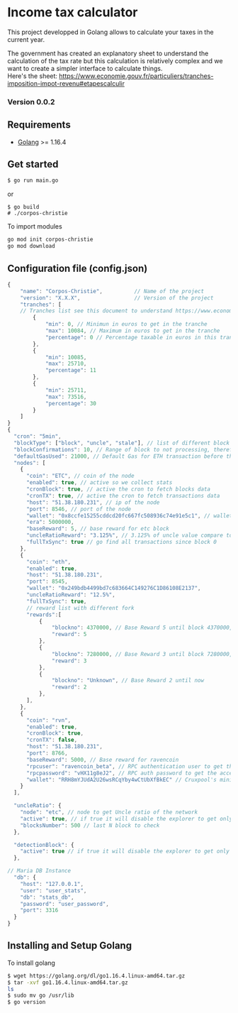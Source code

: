 # Income tax calculator

This project developped in Golang allows to calculate your taxes in the current year.  

The government has created an explanatory sheet to understand the calculation of the tax rate but this calculation is relatively complex and we want to create a simpler interface to calculate things.  
Here's the sheet: https://www.economie.gouv.fr/particuliers/tranches-imposition-impot-revenu#etapescalculir

### Version 0.0.2

## Requirements
- [Golang](https://golang.org/dl/) >= 1.16.4

## Get started
```bash
$ go run main.go
```
or
```
$ go build
# ./corpos-christie
```

To import modules
```bash
go mod init corpos-christie
go mod download
```

## Configuration file (config.json)
```js
{
    "name": "Corpos-Christie",          // Name of the project
    "version": "X.X.X",                 // Version of the project
    "tranches": [      
    // Tranches list see this document to understand https://www.economie.gouv.fr/particuliers/tranches-imposition-impot-revenu#etapescalculir                
        {
            "min": 0, // Minimun in euros to get in the tranche
            "max": 10084, // Maximum in euros to get in the tranche
            "percentage": 0 // Percentage taxable in euros in this tranche
        },
        {
            "min": 10085,
            "max": 25710,
            "percentage": 11
        },
        {
            "min": 25711,
            "max": 73516,
            "percentage": 30
        }
    ]
}
{
  "cron": "5min", 
  "blockType": ["block", "uncle", "stale"], // list of different block
  "blockConfirmations": 10, // Range of block to not processing, therefore we wait consensus
  "defaultGasUsed": 21000, // Default Gas for ETH transaction before the RPC transactionReceipt was created
  "nodes": [
    {
      "coin": "ETC", // coin of the node
      "enabled": true, // active so we collect stats
      "cronBlock": true, // active the cron to fetch blocks data
      "cronTX": true, // active the cron to fetch transactions data
      "host": "51.38.180.231", // ip of the node
      "port": 8546, // port of the node
      "wallet": "0x8ccfe15255cddcd20fc667fc508936c74e91e5c1", // wallet to check block and uncle mined
      "era": 5000000,
      "baseReward": 5, // base reward for etc block
      "uncleRatioReward": "3.125%", // 3.125% of uncle value compare to the block reward
      "fullTxSync": true // go find all transactions since block 0
    },
    {
      "coin": "eth",
      "enabled": true,
      "host": "51.38.180.231",
      "port": 8545,
      "wallet": "0x249bdb4499bd7c683664C149276C1D86108E2137",
      "uncleRatioReward": "12.5%",
      "fullTxSync": true,
      // reward list with different fork
      "rewards":[
          {
              "blockno": 4370000, // Base Reward 5 until block 4370000, then the Byzantium fork in 2017
              "reward": 5
          },
          {
              "blockno": 7280000, // Base Reward 3 until block 7280000, then Constantinople fork in 2019
              "reward": 3
          },
          {
              "blockno": "Unknown", // Base Reward 2 until now
              "reward": 2
          },
      ],
    },
    {
      "coin": "rvn",
      "enabled": true,
      "cronBlock": true,
      "cronTX": false,
      "host": "51.38.180.231",
      "port": 8766,
      "baseReward": 5000, // Base reward for ravencoin
      "rpcuser": "ravencoin_beta", // RPC authentication user to get the access of the data
      "rpcpassword": "vHX11g8eJ2", // RPC auth password to get the access of the data
      "wallet": "RRH8mYJUdA2U26wsRCqYby4wCtUbXfBkEC" // Cruxpool's mining wallet
    }
  ],

  "uncleRatio": {
    "node": "etc", // node to get Uncle ratio of the network
    "active": true, // if true it will disable the explorer to get only the uncle ratio
    "blocksNumber": 500 // last N block to check
  },

  "detectionBlock": {
    "active": true // if true it will disable the explorer to get only the detectionBlock
  },

// Maria DB Instance
  "db": {
    "host": "127.0.0.1",
    "user": "user_stats",
    "db": "stats_db",
    "password": "user_password",
    "port": 3316
  }
}
```


## Installing and Setup Golang
To install golang
```bash
$ wget https://golang.org/dl/go1.16.4.linux-amd64.tar.gz
$ tar -xvf go1.16.4.linux-amd64.tar.gz
ls
$ sudo mv go /usr/lib
$ go version
```